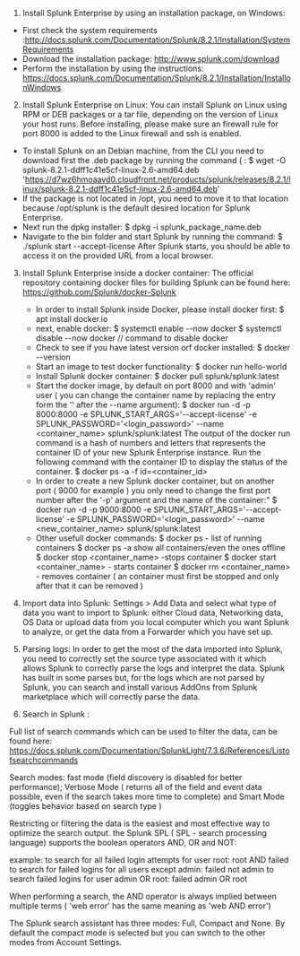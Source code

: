1. Install Splunk Enterprise by using an installation package, on Windows:
  * First check the system requirements :http://docs.splunk.com/Documentation/Splunk/8.2.1/Installation/SystemRequirements
  * Download the installation package: http://www.splunk.com/download
  * Perform the installation by using the instructions: https://docs.splunk.com/Documentation/Splunk/8.2.1/Installation/InstallonWindows
  
2. Install Splunk Enterprise on Linux:
  You can install Splunk on Linux using RPM or DEB packages or a tar file, depending on the version of Linux your host runs.
  Before installing, please make sure an firewall rule for port 8000 is added to the Linux firewall and ssh is enabled.
  * To install Splunk on an Debian machine, from the CLI you need to download first the .deb package by running the command ( :
         $  wget -O splunk-8.2.1-ddff1c41e5cf-linux-2.6-amd64.deb 'https://d7wz6hmoaavd0.cloudfront.net/products/splunk/releases/8.2.1/linux/splunk-8.2.1-ddff1c41e5cf-linux-2.6-amd64.deb'
  * If the package is not located in /opt, you need to move it to that location because /opt/splunk is the default desired location for Splunk Enterprise.
  * Next run the dpkg installer:
        $   dpkg -i splunk_package_name.deb
  * Navigate to the bin folder and start Splunk by running the command:
         $  ./splunk start --accept-license
  After Splunk starts, you should be able to access it on the provided URL from a local browser.
  
3. Install Splunk Enterprise inside a docker container:
  The official repository containing docker files for building Splunk can be found here: https://github.com/Splunk/docker-Splunk
   * In order to install Splunk inside Docker, please install docker first:
        $ apt install docker.io
   * next, enable docker:
        $ systemctl enable --now docker 
        $ systemctl disable --now docker // command to disable docker
   * Check to see if you have latest version orf docker installed:
        $ docker --version
   * Start an image to test docker functionality:
        $ docker run hello-world
   * Install Splunk docker container: 
        $ docker pull splunk/splunk:latest
   * Start the docker image, by default on port 8000 and with 'admin' user ( you can change the container name by replacing the entry form the '' after the --name argument): 
        $ docker run -d -p 8000:8000 -e SPLUNK_START_ARGS='--accept-license' -e SPLUNK_PASSWORD='<login_password>' --name <container_name> splunk/splunk:latest
        The output of the docker run command is a hash of numbers and letters that represents the container ID of your new Splunk Enterprise instance. Run the following command with the container ID to display the status of the container.
        $ docker ps -a -f id=<container_id>
   * In order to create a new Splunk docker container, but on another port ( 9000 for example ) you only need to change the first port number after the '-p' argument and the name of the container:"
        $ docker run -d -p 9000:8000 -e SPLUNK_START_ARGS='--accept-license' -e SPLUNK_PASSWORD='<login_password>' --name <new_container_name> splunk/splunk:latest
   * Other usefull docker commands:
        $ docker ps - list of running containers
        $ docker ps -a show all containers/even the ones offline
        $ docker stop <container_name>  -stops container
        $ docker start <container_name> - starts container
        $ docker rm <container_name>  - removes container ( an container must first be stopped and only after that it can be removed )
        
4. Import data into Splunk:
      Settings > Add Data and select what type of data you want to import to Splunk: either Cloud data, Networking data, OS Data or upload data from you local computer which you want Splunk to analyze, or get the data from a Forwarder which you have set up.
      
5. Parsing logs:
      In order to get the most of the data imported into Splunk, you need to correctly set the source type associated with it which allows Splunk to correctly parse the logs and interpret the data. Splunk has built in some parses but, for the logs which are not parsed by Splunk, you can search and install various AddOns from Splunk marketplace which will correctly parse the data.

6. Search in Splunk  :

Full list of search commands which can be used to filter the data, can be found here: https://docs.splunk.com/Documentation/SplunkLight/7.3.6/References/Listofsearchcommands

Search modes: fast mode (field discovery is disabled for better performance); Verbose Mode ( returns all of the field and event data possible, even if the search takes more time to complete) and Smart Mode (toggles behavior based on search type ) 

Restricting or filtering the data is the easiest and most effective way to optimize the search output.
the Splunk SPL ( SPL - search processing language) supports the boolean operators AND, OR and NOT:

example:
to search for all failed login attempts for user root: root AND failed
to search for failed logins for all users except admin: failed not admin
to search failed logins for user admin OR root: failed admin OR root

When performing a search, the AND operator is always implied between multiple terms ( 'web error' has the same meaning as 'web AND error')

The Splunk search assistant has three modes: Full, Compact and None. By default the compact mode is selected but you can switch to the other modes from Account Settings.

